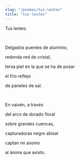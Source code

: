 ```yaml
---
slug: "/poemas/tus-lentes"
title: "tus-lentes"
---
```

Tus lentes.

&nbsp;

Delgados puentes de aluminio,

redonda red de cristal,

tersa piel en la que se ha de posar

el frío reflejo 

de paneles de sal.

&nbsp;

En vaivén, a través 

del arco de dorado floral

sobre grandes cuencas,

capturadoras negro abisal

captan mi asomo 

al ánima que avisto.